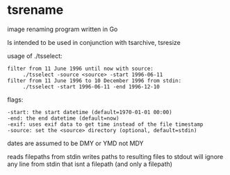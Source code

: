 # tsrename
image renaming program written in Go

Is intended to be used in conjunction with tsarchive, tsresize


usage of ./tsselect:

	filter from 11 June 1996 until now with source:
		 ./tsselect -source <source> -start 1996-06-11
	filter from 11 June 1996 to 10 December 1996 from stdin:
		 ./tsselect -start 1996-06-11 -end 1996-12-10

flags:

	-start: the start datetime (default=1970-01-01 00:00)
	-end: the end datetime (default=now)
	-exif: uses exif data to get time instead of the file timestamp
	-source: set the <source> directory (optional, default=stdin)

dates are assumed to be DMY or YMD not MDY

reads filepaths from stdin
writes paths to resulting files to stdout
will ignore any line from stdin that isnt a filepath (and only a filepath)

